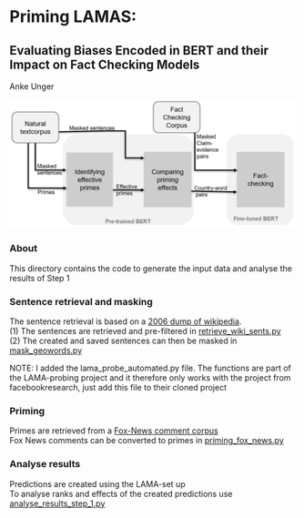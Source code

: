 # Priming LAMAS: 
## Evaluating Biases Encoded in BERT and their Impact on Fact Checking Models


Anke Unger


![Design Overview](https://github.com/aujuhi/Priming-Lama/blob/master/designOverview.PNG)


### About
This directory contains the code to generate the input data and analyse the results of Step 1

### Sentence retrieval and masking
The sentence retrieval is based on a [2006 dump of wikipedia](http://www.lrec-conf.org/proceedings/lrec2010/pdf/222_Paper.pdf).  
(1) The sentences are retrieved and pre-filtered in [retrieve_wiki_sents.py](https://github.com/aujuhi/Priming-Lama/blob/master/step1/retrieve_wiki_sents.py)  
(2) The created and saved sentences can then be masked in [mask_geowords.py](https://github.com/aujuhi/Priming-Lama/blob/master/step1/mask_geowords.py)  

NOTE: I added the lama_probe_automated.py file. The functions are part of the LAMA-probing
project and it therefore only works with the project from facebookresearch, just add 
this file to their cloned project


### Priming
Primes are retrieved from a [Fox-News comment corpus](https://github.com/sjtuprog/fox-news-comments)    
Fox News comments can be converted to primes in [priming_fox_news.py](https://github.com/aujuhi/Priming-Lama/blob/master/step1/priming_fox_news.py)  

### Analyse results
Predictions are created using the LAMA-set up  
To analyse ranks and effects of the created predictions use [analyse_results_step_1.py](https://github.com/aujuhi/Priming-Lama/blob/master/step1/analyse_results_step_1.py)    